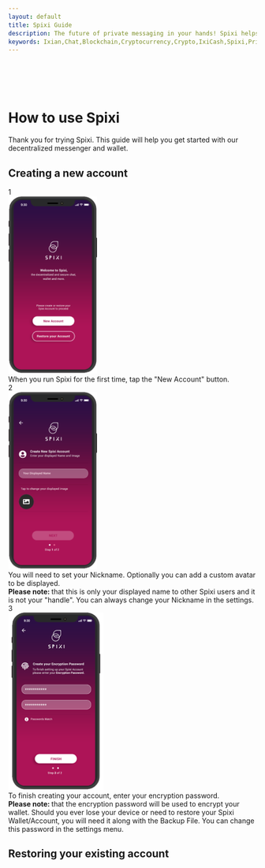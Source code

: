 ```yaml
---
layout: default
title: Spixi Guide
description: The future of private messaging in your hands! Spixi helps you keep your conversations completely private!
keywords: Ixian,Chat,Blockchain,Cryptocurrency,Crypto,IxiCash,Spixi,Private
---
```

<div class="bg-success d-flex align-items-center" style="padding-bottom: 60px;">
</div>
<div class="container">
    <h1 class="text-center downloadsTitle">How to use Spixi</h1>
    <p class="text-center downloadsSubTitle">
        Thank you for trying Spixi. This guide will help you get started with our decentralized messenger and wallet.
    </p>
    <div class="divider"></div>
    <h2 class="guide">Creating a new account</h2>
    <div class="row">
        <div class="col-md-3 col-xl-4 col-md-5 mb-3 guideBox">
            <div class="guidePageIndicator">1</div>
            <img src="assets/img/guide/Spixi1.png" alt="Spixi guide 1"/>
            <div class="guideText">When you run Spixi for the first time, tap the "New Account" button.</div>
        </div>
        <div class="col-md-3 col-xl-4 col-md-5 mb-3 guideBoxNoBg">
            <div class="guidePageIndicator">2</div>
            <img src="assets/img/guide/Spixi2.png" alt="Spixi guide 2"/>
            <div class="guideText">You will need to set your Nickname. Optionally you can add a custom avatar to be displayed.</div>
            <div class="guideSubText">
                <strong>Please note: </strong>
                that this is only your displayed name to other Spixi users and it is not your "handle". You can always change your Nickname in the settings.
            </div>
        </div>
        <div class="col-md-3 col-xl-4 col-md-5 mb-3 guideBox">
            <div class="guidePageIndicator">3</div>
            <img src="assets/img/guide/Spixi3.png" alt="Spixi guide 3"/>
            <div class="guideText">To finish creating your account, enter your encryption password.</div>
            <div class="guideSubText">
                <strong>Please note: </strong>
                that the encryption password will be used to encrypt your wallet.
                Should you ever lose your device or need to restore your Spixi Wallet/Account, you will need it along with the Backup File.
                You can change this password in the settings menu.
            </div>
        </div>
    </div>
    <div class="divider"></div>
    <h2>Restoring your existing account</h2>
    <div class="divider"></div>
</div>

